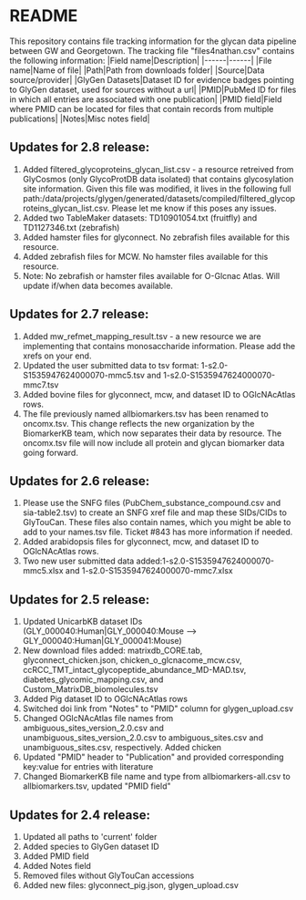 # README

This repository contains file tracking information for the glycan data pipeline between GW and Georgetown. The tracking file "files4nathan.csv" contains the following information:
|Field name|Description|
|------|------|
|File name|Name of file|
|Path|Path from downloads folder|
|Source|Data source/provider|
|GlyGen Datasets|Dataset ID for evidence badges pointing to GlyGen dataset, used for sources without a url|
|PMID|PubMed ID for files in which all entries are associated with one publication|
|PMID field|Field where PMID can be located for files that contain records from multiple publications|
|Notes|Misc notes field|

Updates for 2.8 release:
------
1. Added filtered_glycoproteins_glycan_list.csv - a resource retreived from GlyCosmos (only GlycoProtDB data isolated) that contains glycosylation site information. Given this file was modified, it lives in the following full path:/data/projects/glygen/generated/datasets/compiled/filtered_glycoproteins_glycan_list.csv. Please let me know if this poses any issues. 
2. Added two TableMaker datasets: TD10901054.txt (fruitfly) and TD1127346.txt (zebrafish)
3. Added hamster files for glyconnect. No zebrafish files available for this resource. 
4. Added zebrafish files for MCW. No hamster files available for this resource. 
5. Note: No zebrafish or hamster files available for O-Glcnac Atlas. Will update if/when data becomes available. 

Updates for 2.7 release:
------
1. Added mw_refmet_mapping_result.tsv - a new resource we are implementing that contains monosaccharide information. Please add the xrefs on your end. 
2. Updated the user submitted data to tsv format: 1-s2.0-S1535947624000070-mmc5.tsv and 1-s2.0-S1535947624000070-mmc7.tsv
3. Added bovine files for glyconnect, mcw, and dataset ID to OGlcNAcAtlas rows.
4. The file previously named allbiomarkers.tsv has been renamed to oncomx.tsv. This change reflects the new organization by the BiomarkerKB team, which now separates their data by resource. The oncomx.tsv file will now include all protein and glycan biomarker data going forward.  

Updates for 2.6 release:
------
1. Please use the SNFG files (PubChem_substance_compound.csv and sia-table2.tsv) to create an SNFG xref file and map these SIDs/CIDs to GlyTouCan. These files also contain names, which you might be able to add to your names.tsv file. Ticket #843 has more information if needed.
2. Added arabidopsis files for glyconnect, mcw, and dataset ID to OGlcNAcAtlas rows.
3. Two new user submitted data added:1-s2.0-S1535947624000070-mmc5.xlsx and 1-s2.0-S1535947624000070-mmc7.xlsx

Updates for 2.5 release:
------
1. Updated UnicarbKB dataset IDs (GLY_000040:Human|GLY_000040:Mouse --> GLY_000040:Human|GLY_000041:Mouse)
2. New download files added: matrixdb_CORE.tab, glyconnect_chicken.json, chicken_o_glcnacome_mcw.csv, ccRCC_TMT_intact_glycopeptide_abundance_MD-MAD.tsv, diabetes_glycomic_mapping.csv, and Custom_MatrixDB_biomolecules.tsv
3. Added Pig dataset ID to OGlcNAcAtlas rows 
4. Switched doi link from "Notes" to "PMID" column for glygen_upload.csv
5. Changed OGlcNAcAtlas file names from ambiguous_sites_version_2.0.csv and unambiguous_sites_version_2.0.csv to ambiguous_sites.csv and unambiguous_sites.csv, respectively. Added chicken  
6. Updated "PMID" header to "Publication" and provided corresponding key:value for entries with literature 
7. Changed BiomarkerKB file name and type from allbiomarkers-all.csv to allbiomarkers.tsv, updated "PMID field"

Updates for 2.4 release:
------
1. Updated all paths to 'current' folder
2. Added species to GlyGen dataset ID
3. Added PMID field
4. Added Notes field
5. Removed files without GlyTouCan accessions
6. Added new files: glyconnect_pig.json, glygen_upload.csv
